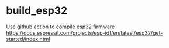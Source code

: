 # build_esp32
Use github action to compile esp32 firmware
https://docs.espressif.com/projects/esp-idf/en/latest/esp32/get-started/index.html
 
